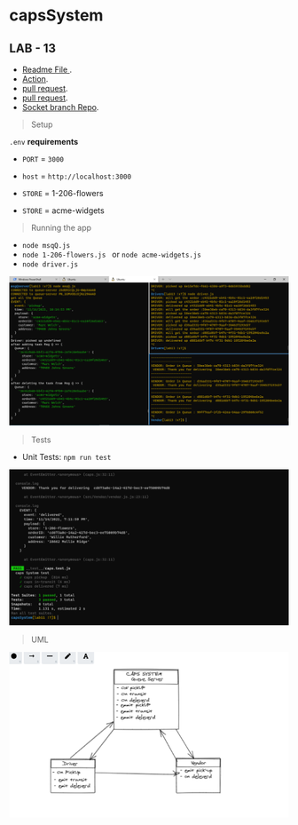 # capsSystem


## LAB - 13
- [Readme File ](https://github.com/MohammadAljadayh/capsSystem/blob/main/README.md).
- [Action](https://github.com/MohammadAljadayh/capsSystem/actions).
- [pull request](https://github.com/MohammadAljadayh/capsSystem/pull/5).
- [pull request](https://github.com/MohammadAljadayh/capsSystem/pull/6).
- [ Socket branch Repo](https://github.com/MohammadAljadayh/capsSystem/tree/lab13).

> Setup

`.env` **requirements**
- `PORT` = `3000`
- `host` = `http://localhost:3000`

- `STORE` = 1-206-flowers
- `STORE` = acme-widgets

> Running the app

- `node msqQ.js`
- `node 1-206-flowers.js ` or `node acme-widgets.js `
- `node driver.js`

![caps](msgqueuerun.PNG)


> Tests

- Unit Tests: `npm run test`


![test](./test.PNG)

> UML

![uml](msgQueue.PNG)
